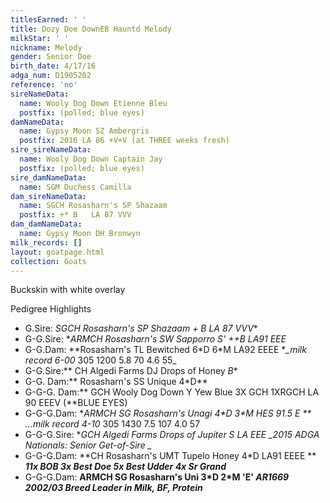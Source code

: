 ```yaml
---
titlesEarned: ' '
title: Dozy Doe DownEB Hauntd Melody
milkStar: ' '
nickname: Melody
gender: Senior Doe
birth_date: 4/17/16
adga_num: D1905202
reference: 'no'
sireNameData:
  name: Wooly Dog Down Etienne Bleu
  postfix: (polled; blue eyes)
damNameData:
  name: Gypsy Moon SZ Ambergris
  postfix: 2016 LA 86 +V+V (at THREE weeks fresh)
sire_sireNameData:
  name: Wooly Dog Down Captain Jay
  postfix: (polled; blue eyes)
sire_damNameData:
  name: SGM Duchess Camilla
dam_sireNameData:
  name: SGCH Rosasharn's SP Shazaam
  postfix: +* B   LA 87 VVV
dam_damNameData:
  name: Gypsy Moon DH Bronwyn
milk_records: []
layout: goatpage.html
collection: Goats
---
```

Buckskin with white overlay

Pedigree Highlights

* G.Sire: **SGCH Rosasharn's SP Shazaam +* B   LA 87 VVV**
* G-G.Sire: **ARMCH Rosasharn's SW Sapporro *S' ++B  LA91 EEE**
* G-G.Dam: **Rosasharn's TL Bewitched 6\*D 6\*M    LA92 EEEE **_milk record  6-00* 305 1200 5.8 70 4.6 55_
* G-G.Sire:** CH  Algedi Farms DJ Drops of Honey *B**
* G-G. Dam:** Rosasharn's SS Unique 4*D**
* G-G-G. Dam:** GCH Wooly Dog Down Y Yew Blue 3X GCH 1XRGCH  LA 90 EEEV  (**BLUE EYES)
* G-G-G.Dam:  **ARMCH SG Rosasharn's Unagi 4\*D 3\*M  HES 91.5 E  **   ...milk record 4-10* 305 1430 7.5 107 4.0 57 
* G-G-G.Sire: **GCH Algedi Farms Drops of Jupiter  *S LA EEE  _2015 ADGA Nationals: Senior Get-of-Sire _**
* G-G-G.Dam: **CH Rosasharn's UMT Tupelo Honey  4*D  LA91 EEEE ** _**11x BOB 3x Best Doe 5x Best Udder  4x Sr Grand**_
* G-G-G.Dam: **ARMCH SG Rosasharn's Uni 3\*D 2\*M 'E' _AR1669 2002/03 Breed Leader in Milk, BF, Protein_**
